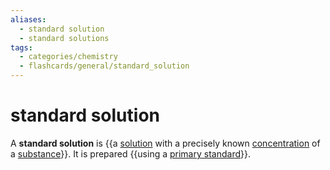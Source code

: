 ```yaml
---
aliases:
  - standard solution
  - standard solutions
tags:
  - categories/chemistry
  - flashcards/general/standard_solution
---
```


# standard solution

A __standard solution__ is {{a [solution](solution%20(chemistry).md) with a precisely known [concentration](concentration.md) of a [substance](chemical%20substance.md)}}. It is prepared {{using a [primary standard](primary%20standard.md)}}. <!--SR:!2023-09-20,117,290!2024-05-26,324,330-->
